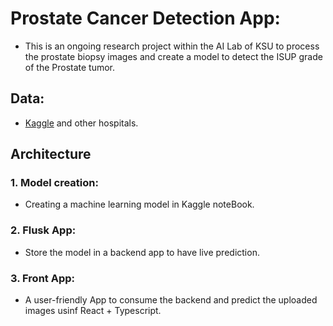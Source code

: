 # Prostate Cancer Detection App:
- This is an ongoing research project within the AI Lab of KSU to process the prostate biopsy images and create a model to detect the ISUP grade of the Prostate tumor.
  
## Data:
- [Kaggle](https://www.kaggle.com/competitions/prostate-cancer-grade-assessment/overview)  and other hospitals.

## Architecture

### 1. Model creation:

- Creating a machine learning model in Kaggle noteBook.

### 2. Flusk App:

- Store the model in a backend app to have live prediction.

### 3. Front App:

- A user-friendly App to consume the backend and predict the uploaded images usinf React + Typescript.
